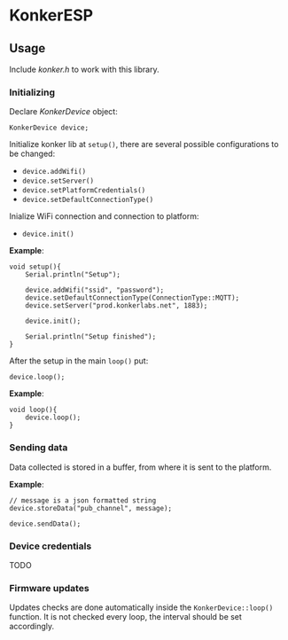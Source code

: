 # KonkerESP

## Usage

Include _konker.h_ to work with this library.

### Initializing

Declare _KonkerDevice_ object:

    KonkerDevice device;

Initialize konker lib at `setup()`, there are several possible configurations to be changed:
- `device.addWifi()`
- `device.setServer()`
- `device.setPlatformCredentials()`
- `device.setDefaultConnectionType()`

Inialize WiFi connection and connection to platform:

- `device.init()`

__Example__:

    void setup(){
        Serial.println("Setup");

        device.addWifi("ssid", "password");
        device.setDefaultConnectionType(ConnectionType::MQTT);
        device.setServer("prod.konkerlabs.net", 1883);

        device.init();

        Serial.println("Setup finished");
    }

After the setup in the main `loop()` put:

    device.loop();

__Example__:

    void loop(){
        device.loop();
    }

### Sending data

Data collected is stored in a buffer, from where it is sent to the platform.

__Example__:

    // message is a json formatted string
    device.storeData("pub_channel", message);

    device.sendData();

### Device credentials

TODO

### Firmware updates

Updates checks are done automatically inside the `KonkerDevice::loop()` function. It is not checked every loop, the interval should be set accordingly. 